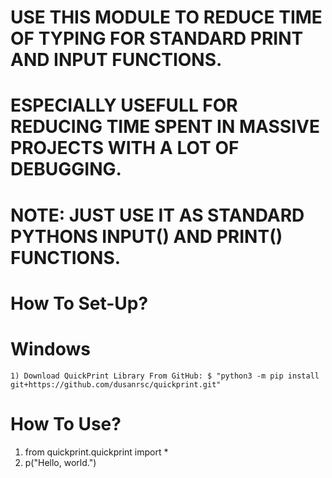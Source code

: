# USE THIS MODULE TO REDUCE TIME OF TYPING FOR STANDARD PRINT AND INPUT FUNCTIONS.

# ESPECIALLY USEFULL FOR REDUCING TIME SPENT IN MASSIVE PROJECTS WITH A LOT OF DEBUGGING.

# NOTE: JUST USE IT AS STANDARD PYTHONS INPUT() AND PRINT() FUNCTIONS.

# How To Set-Up?
  # Windows
    1) Download QuickPrint Library From GitHub: $ "python3 -m pip install git+https://github.com/dusanrsc/quickprint.git"

# How To Use?
1) from quickprint.quickprint import *
2) p("Hello, world.")
